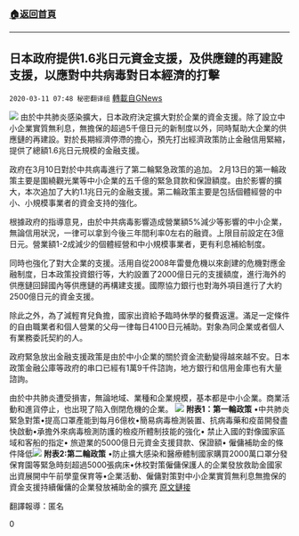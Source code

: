 ###  [:house:返回首頁](https://github.com/ourhimalayas/txt)
---

## 日本政府提供1.6兆日元資金支援，及供應鏈的再建設支援，以應對中共病毒對日本經濟的打擊
`2020-03-11 07:48 秘密翻译组` [轉載自GNews](https://gnews.org/zh-hant/138622/)

![](https://s3-ap-northeast-1.amazonaws.com/news.guo.offload.media/wp-content/uploads/2020/03/11074502/71F6054E-2D5D-451A-8718-D1030F811096.jpeg)
由於中共肺炎感染擴大，日本政府決定擴大對於企業的資金支援。除了設立中小企業實質無利息，無擔保的超過5千億日元的新制度以外，同時幫助大企業的供應鏈的再建設。對於長期經濟停滯的擔心，預先打出經濟政策防止金融信用緊縮，提供了總額1.6兆日元規模的金融支援。

政府在3月10日對於中共病毒進行了第二輪緊急政策的追加。 2月13日的第一輪政策主要是圍繞觀光業等中小企業的五千億的緊急貸款和保證額度。由於影響的擴大，本次追加了大約1.1兆日元的金融支援。第二輪政策主要是包括個體經營的中小、小規模事業者的資金支持的強化。

根據政府的指導意見，由於中共病毒影響造成營業額5%減少等影響的中小企業，無論信用狀況，一律可以拿到今後三年間利率0左右的融資。上限目前設定在3億日元。營業額1-2成減少的個體經營和中小規模事業者，更有利息補給制度。

同時也強化了對大企業的支援。活用自從2008年雷曼危機以來創建的危機對應金融制度，日本政策投資銀行等，大約設置了2000億日元的支援額度，進行海外的供應鏈回歸國內等供應鏈的再構建支援。國際協力銀行也對海外項目進行了大約2500億日元的資金支援。

除此之外，為了減輕育兒負擔，國家出資給予臨時休學的餐費返還。滿足一定條件的自由職業者和個人營業的父母一律每日4100日元補助。對象為同企業或者個人有業務委託契約的人。

政府緊急放出金融支援政策是由於中小企業的關於資金流動變得越來越不安。日本政策金融公庫等政府的串口已經有1萬9千件諮詢，地方銀行和信用金庫也有大量諮詢。

由於中共肺炎遭受損害，無論地域、業種和企業規模，基本都是中小企業。商業活動和進貨停止，也出現了陷入倒閉危機的企業。
![](https://s3-ap-northeast-1.amazonaws.com/news.guo.offload.media/wp-content/uploads/2020/03/11073357/6605049C-798F-4F41-8C3F-0D75617D68B7.jpeg)
 **附表1：第一輪政策** •中共肺炎緊急對策•提高口罩產能到每月6億枚•簡易病毒檢測裝置、抗病毒藥和疫苗開發盡快啟動•承擔外來病毒檢測防護的檢疫所體制技能的強化• 禁止入國的對像國家區域和客船的指定• 旅遊業的5000億日元資金支援貸款、保證額• 僱傭補助金的條件降低![](https://s3-ap-northeast-1.amazonaws.com/news.guo.offload.media/wp-content/uploads/2020/03/11073533/A90C082A-D28F-48C7-88BA-017E9BAF833F.jpeg) **附表2:第二輪政策** •防止擴大感染和醫療體制國家購買2000萬口罩分發保育園等緊急時刻超過5000張病床•休校對策僱傭保護人的企業發放救助金國家出資展開中午前學童保育等•企業活動、僱傭對策對中小企業實質無利息無擔保的資金支援持續僱傭的企業發放補助金的擴充
[原文鏈接](https://www.nikkei.com/article/DGXMZO56574510Z00C20A3MM8000/?n_cid=SPTMG002)

翻譯報導：匿名

0
